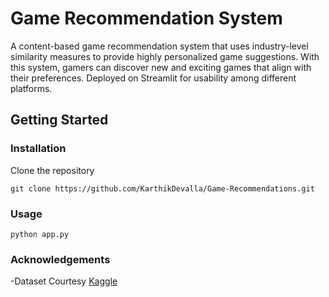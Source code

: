 # Game Recommendation System

A content-based game recommendation system that uses industry-level similarity measures to provide highly personalized game suggestions. With this system, gamers can discover new and exciting games that align with their preferences. Deployed on Streamlit for usability among different platforms.


## Getting Started

### Installation
Clone the repository

   ```shell
   git clone https://github.com/KarthikDevalla/Game-Recommendations.git
   ```
### Usage

   ```shell
   python app.py
   ```
### Acknowledgements

-Dataset Courtesy [Kaggle](https://www.kaggle.com/datasets/muhammadadiltalay/imdb-video-games)


